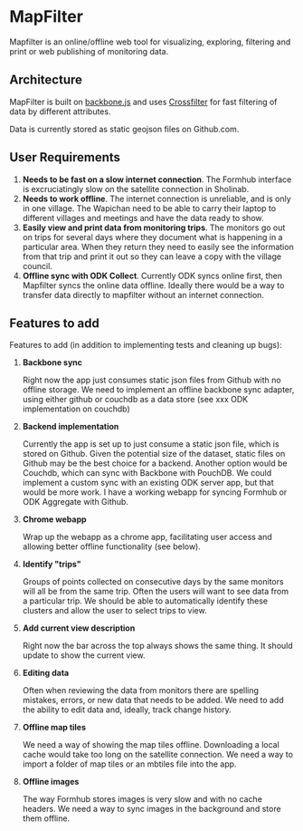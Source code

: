 MapFilter
=========

Mapfilter is an online/offline web tool for visualizing, exploring, filtering and print or web publishing of monitoring data.

Architecture
----------------

MapFilter is built on [backbone.js](http://backbonejs.org/) and uses [Crossfilter](http://square.github.io/crossfilter/) for fast filtering of data by different attributes.

Data is currently stored as static geojson files on Github.com.

User Requirements
--------------------------

1. **Needs to be fast on a slow internet connection**. The Formhub interface is excruciatingly slow on the satellite connection in Sholinab.
2. **Needs to work offline**. The internet connection is unreliable, and is only in one village. The Wapichan need to be able to carry their laptop to different villages and meetings and have the data ready to show.
3. **Easily view and print data from monitoring trips**. The monitors go out on trips for several days where they document what is happening in a particular area. When they return they need to easily see the information from that trip and print it out so they can leave a copy with the village council.
4. **Offline sync with ODK Collect**. Currently ODK syncs online first, then Mapfilter syncs the online data offline. Ideally there would be a way to transfer data directly to mapfilter without an internet connection.

Features to add
---------------------

Features to add (in addition to implementing tests and cleaning up bugs):

1. **Backbone sync**

    Right now the app just consumes static json files from Github with no offline storage. We need to implement an offline backbone sync adapter, using either github or couchdb as a data store (see xxx ODK implementation on couchdb)

2. **Backend implementation**

    Currently the app is set up to just consume a static json file, which is stored on Github. Given the potential size of the dataset, static files on Github may be the best choice for a backend. Another option would be Couchdb, which can sync with Backbone with PouchDB. We could implement a custom sync with an existing ODK server app, but that would be more work. I have a working webapp for syncing Formhub or ODK Aggregate with Github.

3. **Chrome webapp**

    Wrap up the webapp as a chrome app, facilitating user access and allowing better offline functionality (see below).

4. **Identify "trips"**

    Groups of points collected on consecutive days by the same monitors will all be from the same trip. Often the users will want to see data from a particular trip. We should be able to automatically identify these clusters and allow the user to select trips to view.

5. **Add current view description**

    Right now the bar across the top always shows the same thing. It should update to show the current view.

6. **Editing data**

    Often when reviewing the data from monitors there are spelling mistakes, errors, or new data that needs to be added. We need to add the ability to edit data and, ideally, track change history.

7. **Offline map tiles**

    We need a way of showing the map tiles offline. Downloading a local cache would take too long on the satellite connection. We need a way to import a folder of map tiles or an mbtiles file into the app.

8. **Offline images**

    The way Formhub stores images is very slow and with no cache headers. We need a way to sync images in the background and store them offline.
